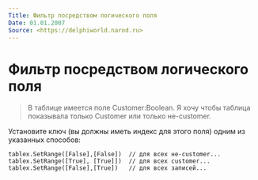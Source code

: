 ```yaml
---
Title: Фильтр посредством логического поля
Date: 01.01.2007
Source: <https://delphiworld.narod.ru>
---
```



Фильтр посредством логического поля
===================================

>В таблице имеется поле Customer:Boolean.
>Я хочу чтобы таблица показывала
>только Customer или только не-customer.

Установите ключ (вы должны иметь индекс для этого поля) одним из
указанных способов:

    tablex.SetRange([False],[False])  // для всех не-customer...
    tablex.SetRange([True], [True]])  // для всех customer...
    tablex.SetRange([False],[True])   // для всех записей...


